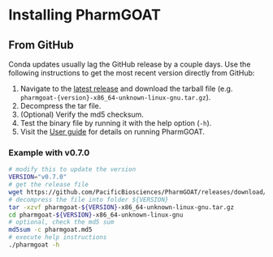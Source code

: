 # Installing PharmGOAT
<!-- ## From conda
The easiest way to install PharmGOAT is through [conda](https://docs.conda.io/projects/conda/en/stable/user-guide/install/index.html):

```bash
# create a brand new conda environment and install latest PharmGOAT
conda create -n pharmgoat -c bioconda pharmgoat
# OR install latest into current conda environment
conda install pharmgoat
# OR install a specific version into current conda environment
conda install pharmgoat=0.7.0
``` -->

## From GitHub
Conda updates usually lag the GitHub release by a couple days.
Use the following instructions to get the most recent version directly from GitHub:

1. Navigate to the [latest release](https://github.com/PacificBiosciences/PharmGOAT/releases/latest) and download the tarball file (e.g. `pharmgoat-{version}-x86_64-unknown-linux-gnu.tar.gz`).
2. Decompress the tar file.
3. (Optional) Verify the md5 checksum.
4. Test the binary file by running it with the help option (`-h`).
5. Visit the [User guide](./user_guide.md) for details on running PharmGOAT.

### Example with v0.7.0
```bash
# modify this to update the version
VERSION="v0.7.0"
# get the release file
wget https://github.com/PacificBiosciences/PharmGOAT/releases/download/${VERSION}/pharmgoat-${VERSION}-x86_64-unknown-linux-gnu.tar.gz
# decompress the file into folder ${VERSION}
tar -xzvf pharmgoat-${VERSION}-x86_64-unknown-linux-gnu.tar.gz
cd pharmgoat-${VERSION}-x86_64-unknown-linux-gnu
# optional, check the md5 sum
md5sum -c pharmgoat.md5
# execute help instructions
./pharmgoat -h
```
